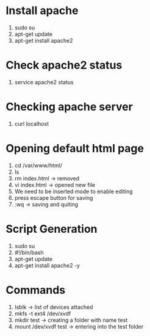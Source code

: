 # Install apache

1) sudo su
2) apt-get update
3) apt-get install apache2

# Check apache2 status

1) service apache2 status

# Checking apache server

1) curl localhost

# Opening default html page

1) cd /var/www/html/
2) ls
3) rm index.html  -> removed
4) vi index.html  -> opened new file
5) We need to be inserted mode to enable editing
6) press escape button for saving
7) :wq -> saving and quiting

# Script Generation

1) sudo su
2) #!/bin/bash
3) apt-get update
4) apt-get install apache2 -y

# Commands

1) lsblk  -> list of devices attached
2) mkfs -t ext4 /dev/xvdf
3) mkdir test  -> creating a folder with name test
4) mount /dev/xvdf test -> entering into the test folder

